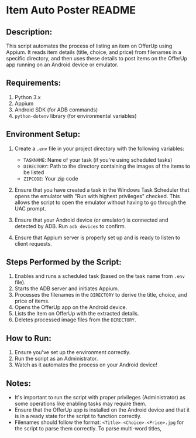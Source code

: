 # Item Auto Poster README

## Description:

This script automates the process of listing an item on OfferUp using Appium. It reads item details (title, choice, and price) from filenames in a specific directory, and then uses these details to post items on the OfferUp app running on an Android device or emulator.

## Requirements:

1. Python 3.x
2. Appium
3. Android SDK (for ADB commands)
4. `python-dotenv` library (for environmental variables)

## Environment Setup:

1. Create a `.env` file in your project directory with the following variables:
    - `TASKNAME`: Name of your task (if you're using scheduled tasks)
    - `DIRECTORY`: Path to the directory containing the images of the items to be listed
    - `ZIPCODE`: Your zip code
      
2. Ensure that you have created a task in the Windows Task Scheduler that opens the emulator with "Run with highest privileges" checked. This allows the script to open the emulator without having to go through the UAC prompt.

3. Ensure that your Android device (or emulator) is connected and detected by ADB. Run `adb devices` to confirm.

4. Ensure that Appium server is properly set up and is ready to listen to client requests.

## Steps Performed by the Script:

1. Enables and runs a scheduled task (based on the task name from `.env` file).
2. Starts the ADB server and initiates Appium.
3. Processes the filenames in the `DIRECTORY` to derive the title, choice, and price of items.
4. Opens the OfferUp app on the Android device.
5. Lists the item on OfferUp with the extracted details.
6. Deletes processed image files from the `DIRECTORY`.

## How to Run:

1. Ensure you've set up the environment correctly.
2. Run the script as an Administrator.
3. Watch as it automates the process on your Android device!

## Notes:

- It's important to run the script with proper privileges (Administrator) as some operations like enabling tasks may require them.
- Ensure that the OfferUp app is installed on the Android device and that it is in a ready state for the script to function correctly.
- Filenames should follow the format: `<Title>-<Choice>-<Price>.jpg` for the script to parse them correctly. To parse multi-word titles, <Title> should be written in camelCase 

## Potential Enhancements:

1. Implement error handling for scenarios where elements are not found on the app, or any other unexpected situations.
2. Implement logging for better tracking and debugging.
3. Integrate with cloud-based testing platforms to expand test coverage across multiple devices.

---

Remember to always review and test the script in a safe environment before deploying it in a production scenario. Automation scripts can lead to unintended actions if not set up correctly. Always be cautious and ensure that you have proper backups and recovery plans.
